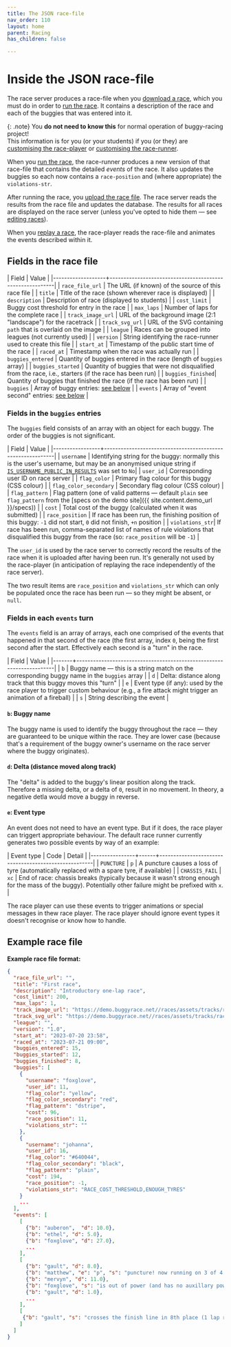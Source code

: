 ```yaml
---
title: The JSON race-file
nav_order: 110
layout: home
parent: Racing
has_children: false

---
```


# Inside the JSON race-file

The race server produces a race-file when you [download a race](downloading),
which you must do in order to [run the race](running). It contains a
description of the race and each of the buggies that was entered into it.

{: .note}
You **do not need to know this** for normal operation of buggy-racing project!  
This information is for you (or your students) if you (or they) are
[customising the race-player](custom-player) or
[customising the race-runner](custom-runner).

When you [run the race](running), the race-runner produces a new version of
that race-file that contains the detailed _events_ of the race. It also updates
the buggies so each now contains a `race-position` and (where appropriate) the
`violations-str`.

After running the race, you [upload the race file](uploading-results). The
race server reads the results from the race file and updates the database.
The results for all races are displayed on the race server (unless you've opted
to hide them — see [editing races](editing)).

When you [replay a race](replaying), the race-player reads the race-file
and animates the events described within it.

## Fields in the race file

| Field             | Value                                                    |
|-------------------+----------------------------------------------------------|
| `race_file_url`   | The URL (if known) of the source of this race file       |
| `title`           | Title of the race (shown wherever race is displayed)     |
| `description`     | Description of race (displayed to students)              |
| `cost_limit`      | Buggy cost threshold for entry in the race               |
| `max_laps`        | Number of laps for the complete race                     |
| `track_image_url` | URL of the background image (2:1 "landscape") for the racetrack |
| `track_svg_url`   | URL of the SVG containing `path` that is overlaid on the image |
| `league`          | Races can be grouped into leagues (not currently used)   |
| `version`         | String identifying the race-runner used to create this file |
| `start_at`        | Timestamp of the public start time of the race           |
| `raced_at`        | Timestamp when the race was actually run                 |
| `buggies_entered` | Quantity of buggies entered in the race (length of `buggies` array) |
| `buggies_started` | Quantity of buggies that were not disqualified from the race, i.e., starters (if the race has been run) |
| `buggies_finished`| Quantity of buggies that finished the race (if the race has been run) |
| `buggies`         | Array of buggy entries: [see below](#fields-in-the-buggies-entries) |
| `events`          | Array of "event second" entries: [see below](#fields-in-each-events-turn) |


### Fields in the `buggies` entries

The `buggies` field consists of an array with an object for each buggy. The
order of the buggies is not significant.

| Field           | Value                                                      |
|-----------------+------------------------------------------------------------|
| `username`      | Identifying string for the buggy: normally this is the user's username, but may be an anonymised unique string if [`IS_USERNAME_PUBLIC_IN_RESULTS`](../customising/races) was set to `No`|
| `user_id`       | Corresponding user ID on race server                       |
| `flag_color`    | Primary flag colour for this buggy (CSS colour)            |
| `flag_color_secondary` | Secondary flag colour (CSS colour)                  |
| `flag_pattern`  | Flag pattern (one of valid patterns — default `plain` see `flag_pattern` from the [specs on the demo site]({{ site.content.demo_url }}/specs))  |
| `cost`          | Total cost of the buggy (calculated when it was submitted) |
| `race_position` | If race has been run, the finishing position of this buggy: `-1` did not start, `0` did not finish, `+n` position |
| `violations_str`| If race has been run, comma-separated list of names of rule violations that disqualified this buggy from the race (so: `race_position` will be `-1`) |


The `user_id` is used by the race server to correctly record the results of
the race when it is uploaded after having been run. It's generally not used
by the race-player (in anticipation of replaying the race independently of
the race server).

The two result items are `race_position` and `violations_str` which can only be
populated once the race has been run — so they might be absent, or `null`. 

### Fields in each `events` turn

The `events` field is an array of arrays, each one comprised of the events that
happened in that second of the race (the first array, index `0`, being the first
second after the start. Effectively each second is a "turn" in the race.

| Field | Value                                                                |
|-------+----------------------------------------------------------------------|
| `b`   | Buggy name — this is a string match on the corresponding buggy name in the `buggies` array |
| `d`   | Delta: distance along track that this buggy moves this "turn"        |
| `e`   | Event type (if any): used by the race player to trigger custom behaviour (e.g., a fire attack might trigger an animation of a fireball) |
| `s`   | String describing the event                                          |

#### `b`: Buggy name

The buggy name is used to identify the buggy throughout the race — they are
guaranteed to be unique within the race. They are lower case (because that's
a requirement of the buggy owner's username on the race server where the
buggy originates).

#### `d`: Delta (distance moved along track)

The "delta" is added to the buggy's linear position along the track. Therefore a
missing delta, or a delta of `0`, result in no movement. In theory, a negative
detla would move a buggy in reverse.

#### `e`: Event type

An event does not need to have an event type. But if it does, the race player
can triggert appropriate behaviour. The default race runner currently generates
two possible events by way of an example:

| Event type     | Code | Detail                                               |
|----------------+------+------------------------------------------------------|
| `PUNCTURE`     | `p`  | A puncture causes a loss of tyre (automatically replaced with a spare tyre, if available) |
| `CHASSIS_FAIL` | `xc` | End of race: chassis breaks (typically because it wasn't strong enough for the mass of the buggy). Potentially other failure might be prefixed with `x`. |

The race player can use these events to trigger animations or special messages
in thew race player. The race player should ignore event types it doesn't
recognise or know how to handle.


## Example race file


**Example race file format:**

```json
{
  "race_file_url": "",
  "title": "First race",
  "description": "Introductory one-lap race",
  "cost_limit": 200,
  "max_laps": 1,
  "track_image_url": "https://demo.buggyrace.net//races/assets/tracks/racetrack-01.jpg",
  "track_svg_url": "https://demo.buggyrace.net//races/assets/tracks/racetrack-01-path-460.svg",
  "league": "",
  "version": "1.0",
  "start_at": "2023-07-20 23:58",
  "raced_at": "2023-07-21 09:00",
  "buggies_entered": 15,
  "buggies_started": 12,
  "buggies_finished": 8,
  "buggies": [
    {
      "username": "foxglove",
      "user_id": 11,
      "flag_color": "yellow",
      "flag_color_secondary": "red",
      "flag_pattern": "dstripe",
      "cost": 96,
      "race_position": 11,
      "violations_str": ""
    },
    {
      "username": "johanna",
      "user_id": 16,
      "flag_color": "#640044",
      "flag_color_secondary": "black",
      "flag_pattern": "plain",
      "cost": 194,
      "race_position": -1,
      "violations_str": "RACE_COST_THRESHOLD,ENOUGH_TYRES"
    }
    ...
  ],
  "events": [
    [
      {"b": "auberon",  "d": 10.0},
      {"b": "ethel", "d": 5.0},
      {"b": "foxglove", "d": 27.0},
      ...
    ],
    [
      {"b": "gault", "d": 8.0}, 
      {"b": "matthew", "e": "p", "s": "puncture! now running on 3 of 4 wheels"},
      {"b": "mervyn", "d": 11.0},
      {"b": "foxglove", "s": "is out of power (and has no auxillary power)"},
      {"b": "gault", "d": 1.0},
      ...
    ],
    [
     {"b": "gault", "s": "crosses the finish line in 8th place (1 lap race)"}
    ]
  ]
}
```

